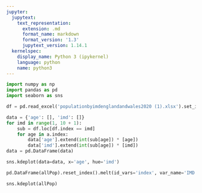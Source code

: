 ```yaml
---
jupyter:
  jupytext:
    text_representation:
      extension: .md
      format_name: markdown
      format_version: '1.3'
      jupytext_version: 1.14.1
  kernelspec:
    display_name: Python 3 (ipykernel)
    language: python
    name: python3
---
```


```python
import numpy as np
import pandas as pd
import seaborn as sns
```

```python
df = pd.read_excel('populationbyimdenglandandwales2020 (1).xlsx').set_index('IMD')
```

```python
data = {'age': [], 'imd': []}
for imd in range(1, 10 + 1):
    sub = df.loc[df.index == imd]
    for age in a.index:
        data['age'].extend(int(sub[age]) * [age])
        data['imd'].extend(int(sub[age]) * [imd])
data = pd.DataFrame(data)
```

```python
sns.kdeplot(data=data, x='age', hue='imd')
```

```python
pd.DataFrame(allPop).reset_index().melt(id_vars='index', var_name='IMD (decile)', value_name='')
```

```python
sns.kdeplot(allPop)
```

```python

```
